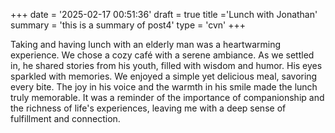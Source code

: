 +++
date = '2025-02-17 00:51:36'
draft = true
title ='Lunch with Jonathan'
summary = 'this is a summary of post4'
type = 'cvn'
+++

Taking and having lunch with an elderly man was a heartwarming experience. We chose a cozy café with a serene ambiance. As we settled in, <!--more--> he shared stories from his youth, filled with wisdom and humor. His eyes sparkled with memories. We enjoyed a simple yet delicious meal, savoring every bite. The joy in his voice and the warmth in his smile made the lunch truly memorable. It was a reminder of the importance of companionship and the richness of life's experiences, leaving me with a deep sense of fulfillment and connection.
